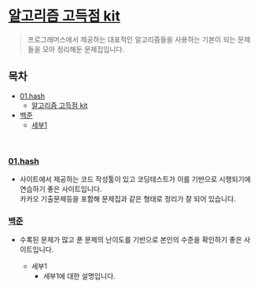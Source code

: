 # <a href= "https://school.programmers.co.kr/learn/challenges?tab=algorithm_practice_kit">알고리즘 고득점 kit</a>
> 프로그래머스에서 제공하는 대표적인 알고리즘들을 사용하는 기본이 되는 문제들을 모아 정리해둔 문제집입니다.

## 목차
 - [01.hash](#01.hash)
	- [알고리즘 고득점 kit](#알고리즘-고득점-kit)
 - [백준](#백준)
	- [세부1](#세부1)

<br>

### <a href= "https://school.programmers.co.kr/">01.hash</a>
- 사이트에서 제공하는 코드 작성툴이 있고 코딩테스트가 이를 기반으로 시행되기에 연습하기 좋은 사이트입니다.
<br>카카오 기출문제등을 포함해 문제집과 같은 형태로 정리가 잘 되어 있습니다.

	#### 

### <a href= "https://www.acmicpc.net/">백준</a>
- 수록된 문제가 많고 푼 문제의 난이도를 기반으로 본인의 수준을 확인하기 좋은 사이트입니다.
	
	- 세부1
		- 세부1에 대한 설명입니다.
			
